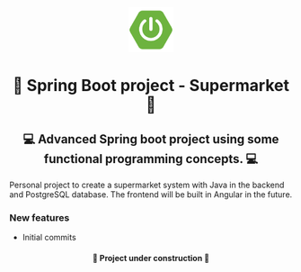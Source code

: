 <p align="center"><img height="80px" src="https://github.com/Edu2805/product-ordering-API/blob/main/img/logoSpring.png" width="80px"/></p>

<h1 align="center">🛒  Spring Boot project - Supermarket 🛒</h1>
<h2 align="center"> 💻 Advanced Spring boot project using some functional programming concepts. 💻</h2>

<p>Personal project to create a supermarket system with Java in the backend and PostgreSQL database. The frontend will be built in Angular in the future.</p>

### New features
* Initial commits

<h4 align="center"> 🚧 Project under construction 🚧</h4>
